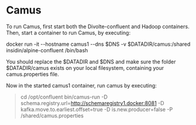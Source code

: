 # Camus

To run Camus, first start both the Divolte-confluent and Hadoop containers. Then, start a container to run Camus, by executing:

docker run -it --hostname camus1 --dns $DNS -v $DATADIR/camus:/shared insidin/alpine-confluent /bin/bash

You should replace the $DATADIR and $DNS and make sure the folder $DATADIR/camus exists on your local filesystem, containing your camus.properties file.

Now in the started camus1 container, run camus by executing:
> cd /opt/confluent
> bin/camus-run -D schema.registry.url=http://schemaregistry1.docker:8081 -D kafka.move.to.earliest.offset=true -D is.new.producer=false -P /shared/camus.properties


